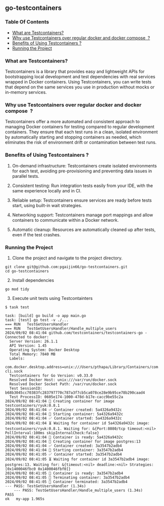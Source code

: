 ## go-testcontainers

### Table Of Contents

- [What are Testcontainers?](#what-are-testcontainers)
- [Why use Testcontainers over regular docker and docker compose  ?](#why-use-testcontainers-over-regular-docker-and-docker-compose-)
- [Benefits of Using Testcontainers ?](#benefits-of-using-testcontainers-)
- [Running the Project](#running-the-project)

### What are Testcontainers?

Testcontainers is a library that provides easy and lightweight APIs for bootstrapping local development and test dependencies with real services wrapped in Docker containers. Using Testcontainers, you can write tests that depend on the same services you use in production without mocks or in-memory services.

### Why use Testcontainers over regular docker and docker compose  ?

Testcontainers offer a more automated and consistent approach to managing Docker containers for testing compared to regular development containers. They ensure that each test runs in a clean, isolated environment by automatically starting and stopping containers as needed, which eliminates the risk of environment drift or contamination between test runs.

### Benefits of Using Testcontainers ?

1. On-demand infrastructure: Testcontainers create isolated environments for each test, avoiding pre-provisioning and preventing data issues in parallel tests.


2. Consistent testing: Run integration tests easily from your IDE, with the same experience locally and in CI.


3. Reliable setup: Testcontainers ensure services are ready before tests start, using built-in wait strategies.


4. Networking support: Testcontainers manage port mappings and allow containers to communicate within a Docker network.


5. Automatic cleanup: Resources are automatically cleaned up after tests, even if the test crashes.

### Running the Project

1. Clone the project and navigate to the project directory. 

```
git clone git@github.com:pgaijin66/go-testcontainers.git
cd go-testcontainers
```

2. Install dependencies

```
go mod tidy
```

3. Execute unit tests using Testcontainters

```
$ task test

task: [build] go build -o app main.go
task: [test] go test -v ./...
=== RUN   TestGetUsersHandler
=== RUN   TestGetUsersHandler/Handle_multiple_users
2024/09/02 08:41:04 github.com/testcontainers/testcontainers-go - Connected to docker: 
  Server Version: 26.1.1
  API Version: 1.45
  Operating System: Docker Desktop
  Total Memory: 7840 MB
  Labels:
    com.docker.desktop.address=unix:///Users/pthapa/Library/Containers/com.docker.docker/Data/docker-cli.sock
  Testcontainers for Go Version: v0.33.0
  Resolved Docker Host: unix:///var/run/docker.sock
  Resolved Docker Socket Path: /var/run/docker.sock
  Test SessionID: b68b3045cc70383fc283797770c787a3f7cb5ca078ce28e9b95ce78b290caad4
  Test ProcessID: 0605e174-1000-478d-b17e-cacc9be55c2a
2024/09/02 08:41:04 🐳 Creating container for image testcontainers/ryuk:0.8.1
2024/09/02 08:41:04 ✅ Container created: 5a4326a9432c
2024/09/02 08:41:04 🐳 Starting container: 5a4326a9432c
2024/09/02 08:41:04 ✅ Container started: 5a4326a9432c
2024/09/02 08:41:04 ⏳ Waiting for container id 5a4326a9432c image: testcontainers/ryuk:0.8.1. Waiting for: &{Port:8080/tcp timeout:<nil> PollInterval:100ms skipInternalCheck:false}
2024/09/02 08:41:04 🔔 Container is ready: 5a4326a9432c
2024/09/02 08:41:04 🐳 Creating container for image postgres:13
2024/09/02 08:41:04 ✅ Container created: 3a3547b2adb4
2024/09/02 08:41:04 🐳 Starting container: 3a3547b2adb4
2024/09/02 08:41:05 ✅ Container started: 3a3547b2adb4
2024/09/02 08:41:05 ⏳ Waiting for container id 3a3547b2adb4 image: postgres:13. Waiting for: &{timeout:<nil> deadline:<nil> Strategies:[0x1400046fbc0 0x1400046fbf0]}
2024/09/02 08:41:05 🔔 Container is ready: 3a3547b2adb4
2024/09/02 08:41:05 🐳 Terminating container: 3a3547b2adb4
2024/09/02 08:41:05 🚫 Container terminated: 3a3547b2adb4
--- PASS: TestGetUsersHandler (1.34s)
    --- PASS: TestGetUsersHandler/Handle_multiple_users (1.34s)
PASS
ok   my-app 1.965s
```